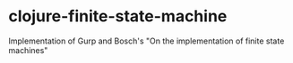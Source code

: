 clojure-finite-state-machine
============================

Implementation of Gurp and Bosch's "On the implementation of finite state machines"